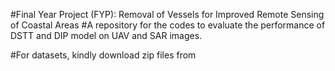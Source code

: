 #Final Year Project (FYP): Removal of Vessels for Improved Remote Sensing of Coastal Areas
#A repository for the codes to evaluate the performance of DSTT and DIP model on UAV and SAR images.

#For datasets, kindly download zip files from 
